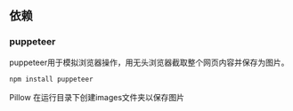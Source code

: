## 依赖
### puppeteer
puppeteer用于模拟浏览器操作，用无头浏览器截取整个网页内容并保存为图片。
```zsh
npm install puppeteer
```
Pillow
在运行目录下创建images文件夹以保存图片